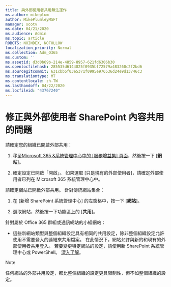 ```yaml
---
title: 與外部使用者共用無法運作
ms.author: mikeplum
author: MikePlumleyMSFT
manager: scotv
ms.date: 04/21/2020
ms.audience: Admin
ms.topic: article
ROBOTS: NOINDEX, NOFOLLOW
localization_priority: Normal
ms.collection: Adm_O365
ms.custom: ''
ms.assetid: d3d0b69b-214e-4859-8957-621fd6306b30
ms.openlocfilehash: 285535d6144825f0935bf72579a483260c2f2bd6
ms.sourcegitcommit: 631cbb5f03e5371f0995e976536d24e9d13746c3
ms.translationtype: MT
ms.contentlocale: zh-TW
ms.lasthandoff: 04/22/2020
ms.locfileid: "43767240"
---
```

# <a name="fix-problems-sharing-sharepoint-content-with-external-users"></a>修正與外部使用者 SharePoint 內容共用的問題

請確定您的組織已開啟外部共用：
  
1. 移至[Microsoft 365 &amp;系統管理中心中的 [服務增益集] 頁面](https://portal.office.com/adminportal/home#/Settings/ServicesAndAddIns)，然後按一下 [**網站**]。
    
2. 確定設定已開啟「開啟」。 如果選取 [只是現有的外部使用者]，請確定外部使用者已列在 Microsoft 365 系統管理中心中。
    
請確定網站已開啟外部共用。 針對傳統網站集合：
  
1. 在 [新增 SharePoint 系統管理中心] 的左窗格中，按一下 [**網站**]。
    
2. 選取網站，然後按一下功能區上的 [**共用**]。
    
針對屬於 Office 365 群組或通訊網站的小組網站：
  
- 這些新網站類型與整個組織設定具有相同的共用設定，除非整個組織設定允許使用不需要登入的連結來共用檔案。 在此情況下，網站允許與新的和現有的外部使用者共用登入。 若要變更特定網站的設定，請使用新 SharePoint 系統管理中心或 PowerShell。 [深入了解](https://go.microsoft.com/fwlink/?linkid=871863)。
    
> [!NOTE]
> 任何網站的外部共用設定，都比整個組織的設定更具限制性，但不如整個組織的設定。 
  

